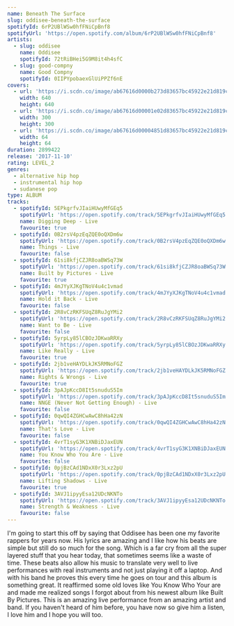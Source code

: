 ```yaml
---
name: Beneath The Surface
slug: oddisee-beneath-the-surface
spotifyId: 6rP2UBlWSw0hfFNiCpBnf8
spotifyUrl: 'https://open.spotify.com/album/6rP2UBlWSw0hfFNiCpBnf8'
artists:
  - slug: oddisee
    name: Oddisee
    spotifyId: 72tRiBHei5G9M8it4h4sfC
  - slug: good-compny
    name: Good Compny
    spotifyId: 0IIPYpobaexGlUiPPZf6nE
covers:
  - url: 'https://i.scdn.co/image/ab67616d0000b273d83657bc45922e21d819c9ad'
    width: 640
    height: 640
  - url: 'https://i.scdn.co/image/ab67616d00001e02d83657bc45922e21d819c9ad'
    width: 300
    height: 300
  - url: 'https://i.scdn.co/image/ab67616d00004851d83657bc45922e21d819c9ad'
    width: 64
    height: 64
duration: 2899422
release: '2017-11-10'
rating: LEVEL_2
genres:
  - alternative hip hop
  - instrumental hip hop
  - sudanese pop
type: ALBUM
tracks:
  - spotifyId: 5EPkgrfvJIaiHUwyMfGEq5
    spotifyUrl: 'https://open.spotify.com/track/5EPkgrfvJIaiHUwyMfGEq5'
    name: Digging Deep - Live
    favourite: true
  - spotifyId: 0B2rsV4pzEqZQE0oQXDm6w
    spotifyUrl: 'https://open.spotify.com/track/0B2rsV4pzEqZQE0oQXDm6w'
    name: Things - Live
    favourite: false
  - spotifyId: 61si8kfjCZJR8oaBWSq73W
    spotifyUrl: 'https://open.spotify.com/track/61si8kfjCZJR8oaBWSq73W'
    name: Built by Pictures - Live
    favourite: true
  - spotifyId: 4mJYyXJKgTNoV4u4c1vmad
    spotifyUrl: 'https://open.spotify.com/track/4mJYyXJKgTNoV4u4c1vmad'
    name: Hold it Back - Live
    favourite: false
  - spotifyId: 2R8vCzRKFSUqZ8RuJgYMi2
    spotifyUrl: 'https://open.spotify.com/track/2R8vCzRKFSUqZ8RuJgYMi2'
    name: Want to Be - Live
    favourite: false
  - spotifyId: 5yrpLy85lCBOzJDKwaRRXy
    spotifyUrl: 'https://open.spotify.com/track/5yrpLy85lCBOzJDKwaRRXy'
    name: Like Really - Live
    favourite: true
  - spotifyId: 2jb1veHAYDLkJK5RMNoFGZ
    spotifyUrl: 'https://open.spotify.com/track/2jb1veHAYDLkJK5RMNoFGZ'
    name: Rights & Wrongs - Live
    favourite: true
  - spotifyId: 3pAJpKccD8It5snuduS5Im
    spotifyUrl: 'https://open.spotify.com/track/3pAJpKccD8It5snuduS5Im'
    name: NNGE (Never Not Getting Enough) - Live
    favourite: false
  - spotifyId: 0qwQI4ZGHCwAwC8hHa42zN
    spotifyUrl: 'https://open.spotify.com/track/0qwQI4ZGHCwAwC8hHa42zN'
    name: That's Love - Live
    favourite: false
  - spotifyId: 4vrT1syG3K1XNBiDJaxEUN
    spotifyUrl: 'https://open.spotify.com/track/4vrT1syG3K1XNBiDJaxEUN'
    name: You Know Who You Are - Live
    favourite: false
  - spotifyId: 0pjBzCAd1NDxX0r3Lxz2pU
    spotifyUrl: 'https://open.spotify.com/track/0pjBzCAd1NDxX0r3Lxz2pU'
    name: Lifting Shadows - Live
    favourite: true
  - spotifyId: 3AVJ1ipyyEsa12UDcNKNTo
    spotifyUrl: 'https://open.spotify.com/track/3AVJ1ipyyEsa12UDcNKNTo'
    name: Strength & Weakness - Live
    favourite: false
---
```

I'm going to start this off by saying that Oddisee has been one my favorite rappers for years
now. His lyrics are amazing and I like how his beats are simple but still do so much for the
song. Which is a far cry from all the super layered stuff that you hear today, that sometimes
seems like a waste of time. These beats also allow his music to translate very well to live
performances with real instruments and not just playing it off a laptop. And with his band
he proves this every time he goes on tour and this album is something great. It reaffirmed
some old loves like You Know Who Your are and made me realized songs I forgot about from
his newest album like Built By Pictures. This is an amazing live performance from an amazing
artist and band. If you haven't heard of him before, you have now so give him a listen,
I love him and I hope you will too.

